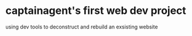 <h1>captainagent's first web dev project</h1>
<p>using dev tools to deconstruct and rebuild an exsisting website</p>